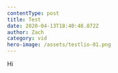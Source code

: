 ```yaml
---
contentType: post
title: Test
date: 2020-04-13T18:40:48.872Z
author: Zach
category: vid
hero-image: /assets/testlio-01.png
---
```

Hi